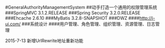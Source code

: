 #GeneralAuthorityManagementSystem
##动手打造一个通用的权限管理系统
###SpringMVC 3.1.2.RELEASE
###Spring Security 3.2.0.RELEASE
###Ehcache 2.6.10
###MyBatis 3.2.8-SNAPSHOT
###DWZ
####http://j-ui.com/
###系统设计
####用户管理、角色管理、组织管理、资源管理、日志管理

2015-7-13
新增UrlRewrite地址重新功能
